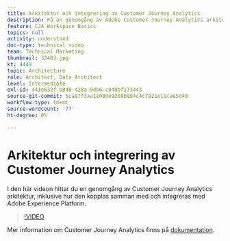 ```yaml
---
title: Arkitektur och integrering av Customer Journey Analytics
description: Få en genomgång av Adobe Customer Journey Analytics arkitektur, inklusive hur den kopplas samman med och integreras med Adobe Experience Platform.
feature: CJA Workspace Basics
topics: null
activity: understand
doc-type: technical video
team: Technical Marketing
thumbnail: 32483.jpg
kt: 4449
topic: Architecture
role: Architect, Data Architect
level: Intermediate
exl-id: 441e632f-b8d0-428a-9db6-c048bf173443
source-git-commit: 5ca07f3aa1e080e9288b094c4c7921e11cae5d40
workflow-type: tm+mt
source-wordcount: '77'
ht-degree: 0%

---
```


# Arkitektur och integrering av Customer Journey Analytics

I den här videon hittar du en genomgång av Customer Journey Analytics arkitektur, inklusive hur den kopplas samman med och integreras med Adobe Experience Platform.

>[!VIDEO](https://video.tv.adobe.com/v/32483/?quality=12)

Mer information om Customer Journey Analytics finns på [dokumentation](https://experienceleague.adobe.com/docs/analytics-platform/using/cja-landing.html).
